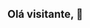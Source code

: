 ## Olá visitante, 👋


<!--
**ACN-IFPB/ACN-IFPB** é meu repositório de teste e de disponibilização de alguns códigos que fiz no passado.
Raramente entro aqui, mas se achar alguma coisa útil, fique a vontade para contribuir.
Here are some ideas to get you started:
-->
